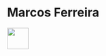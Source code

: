 # Marcos Ferreira

<div>
  <a href='https://lattes.cnpq.br/8306745786032285' src='https://www.foar.unesp.br/Home/Biblioteca/identificadoresdepesquisadores/lattes.png'><img  height='50em' src='https://www.foar.unesp.br/Home/Biblioteca/identificadoresdepesquisadores/lattes.png'></a>
</div>

